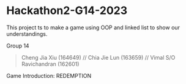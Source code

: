 # Hackathon2-G14-2023
This project ts to make a game using OOP and linked list to show our understandings.

Group 14
> Cheng Jia Xiu (164649)
> // Chia Jie Lun (163659) 
> // Vimal S/O Ravichandran (162601)

Game Introduction:
REDEMPTION
